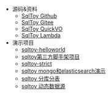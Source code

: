 * 源码&资料
  * [SqlToy Github](https://github.com/sagframe/sagacity-sqltoy)
  * [SqlToy Gitee](https://gitee.com/sagacity/sagacity-sqltoy)
  * [SqlToy QuickVO](https://gitee.com/sagacity/maven-quickvo-plugin)
  * [SqlToy Lambda](https://gitee.com/momoljw/sqltoy-lambda)
* 演示项目
  * [sqltoy-helloworld](https://gitee.com/sagacity/sqltoy-helloworld)
  * [sqltoy第三方脚手架项目](https://gitee.com/momoljw/sss-rbac-admin)
  * [sqltoy-strict](https://gitee.com/sagacity/sqltoy-strict)
  * [sqltoy mongo和elasticsearch演示](https://gitee.com/sagacity/sqltoy-showcase/tree/master/trunk/sqltoy-nosql)
  * [sqltoy 分库分表](https://gitee.com/sagacity/sqltoy-showcase/tree/master/trunk/sqltoy-sharding)
  * [sqltoy 动态数据源](https://gitee.com/sagacity/sqltoy-showcase/tree/master/trunk/sqltoy-dynamic-datasource)
  

